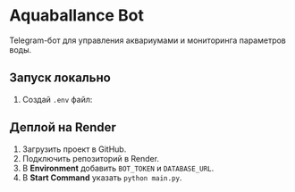 # Aquaballance Bot

Telegram-бот для управления аквариумами и мониторинга параметров воды.

## Запуск локально
1. Создай `.env` файл:

## Деплой на Render
1. Загрузить проект в GitHub.
2. Подключить репозиторий в Render.
3. В **Environment** добавить `BOT_TOKEN` и `DATABASE_URL`.
4. В **Start Command** указать `python main.py`.
